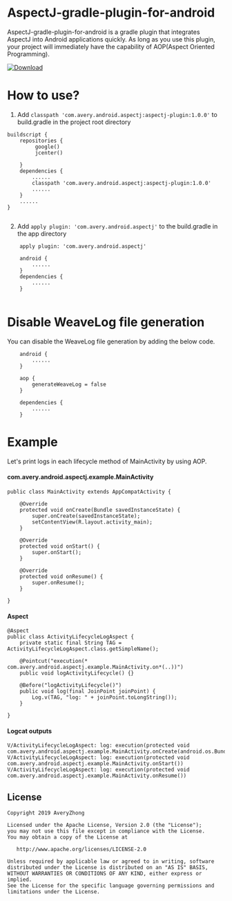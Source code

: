 # AspectJ-gradle-plugin-for-android


AspectJ-gradle-plugin-for-android is a gradle plugin that integrates AspectJ into Android applications quickly.
As long as you use this plugin, your project will immediately have the capability of AOP(Aspect Oriented Programming).


[ ![Download](https://api.bintray.com/packages/averyzhong/AndroidRepo/AspectJ-gradle-plugin-for-android/images/download.svg?version=1.0.0) ](https://bintray.com/averyzhong/AndroidRepo/AspectJ-gradle-plugin-for-android/1.0.0/link)

# How to use?
1. Add `classpath 'com.avery.android.aspectj:aspectj-plugin:1.0.0'` to build.gradle in the project root directory

```
buildscript {
    repositories {
         google()
         jcenter()
               
    }    
    dependencies {
        ......
        classpath 'com.avery.android.aspectj:aspectj-plugin:1.0.0'
        ......  
    }
    ......
}
 
```

2. Add `apply plugin: 'com.avery.android.aspectj'` to the build.gradle in the app directory

```
    apply plugin: 'com.avery.android.aspectj'
    
    android {
        ......
    }
    dependencies {
        ......
    }
 
```

# Disable WeaveLog file generation
You can disable the WeaveLog file generation by adding the below code.

``` 
    android {
        ......
    }
    
    aop {
        generateWeaveLog = false
    }
    
    dependencies {
        ......
    }
```

# Example
Let's print logs in each lifecycle method of MainActivity by using AOP.

#### com.avery.android.aspectj.example.MainActivity

```
public class MainActivity extends AppCompatActivity {

    @Override
    protected void onCreate(Bundle savedInstanceState) {
        super.onCreate(savedInstanceState);
        setContentView(R.layout.activity_main);
    }

    @Override
    protected void onStart() {
        super.onStart();
    }

    @Override
    protected void onResume() {
        super.onResume();
    }

}

```
#### Aspect

```
@Aspect
public class ActivityLifecycleLogAspect {
    private static final String TAG = ActivityLifecycleLogAspect.class.getSimpleName();

    @Pointcut("execution(* com.avery.android.aspectj.example.MainActivity.on*(..))")
    public void logActivityLifecycle() {}

    @Before("logActivityLifecycle()")
    public void log(final JoinPoint joinPoint) {
        Log.v(TAG, "log: " + joinPoint.toLongString());
    }

}
```

#### Logcat outputs
```
V/ActivityLifecycleLogAspect: log: execution(protected void com.avery.android.aspectj.example.MainActivity.onCreate(android.os.Bundle))
V/ActivityLifecycleLogAspect: log: execution(protected void com.avery.android.aspectj.example.MainActivity.onStart())
V/ActivityLifecycleLogAspect: log: execution(protected void com.avery.android.aspectj.example.MainActivity.onResume())

```

## License

```
Copyright 2019 AveryZhong

Licensed under the Apache License, Version 2.0 (the "License");
you may not use this file except in compliance with the License.
You may obtain a copy of the License at

   http://www.apache.org/licenses/LICENSE-2.0

Unless required by applicable law or agreed to in writing, software
distributed under the License is distributed on an "AS IS" BASIS,
WITHOUT WARRANTIES OR CONDITIONS OF ANY KIND, either express or implied.
See the License for the specific language governing permissions and
limitations under the License.
```

